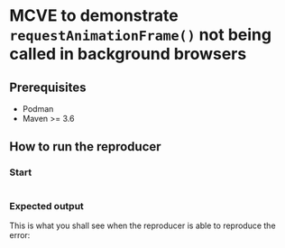 
# MCVE to demonstrate `requestAnimationFrame()` not being called in background browsers

## Prerequisites

- Podman
- Maven >= 3.6


## How to run the reproducer

### Start

```

```

### Expected output

This is what you shall see when the reproducer is able to reproduce the error:

```

```
